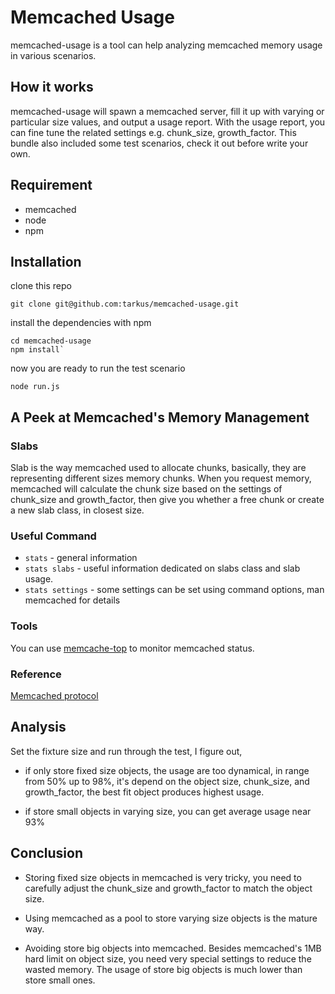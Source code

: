 # Memcached Usage

memcached-usage is a tool can help analyzing memcached memory usage in various scenarios.

## How it works

memcached-usage will spawn a memcached server, fill it up with varying or particular size values, and output a usage report.
With the usage report, you can fine tune the related settings e.g. chunk_size, growth_factor.
This bundle also included some test scenarios, check it out before write your own.

## Requirement

- memcached
- node
- npm

## Installation

clone this repo

```
git clone git@github.com:tarkus/memcached-usage.git
```

install the dependencies with npm
```
cd memcached-usage
npm install`
```

now you are ready to run the test scenario
```
node run.js
```

## A Peek at Memcached's Memory Management

### Slabs

Slab is the way memcached used to allocate chunks, basically, they are representing different sizes memory chunks. 
When you request memory, memcached will calculate the chunk size based on the settings of chunk_size and growth_factor, 
then give you whether a free chunk or create a new slab class, in closest size.

### Useful Command
- `stats` - general information
- `stats slabs` - useful information dedicated on slabs class and slab usage.
- `stats settings` - some settings can be set using command options, man memcached for details

### Tools

You can use [memcache-top](http://code.google.com/p/memcache-top/) to monitor memcached status.

### Reference

[Memcached protocol](https://github.com/memcached/memcached/blob/master/doc/protocol.txt)

## Analysis

Set the fixture size and run through the test, I figure out, 

- if only store fixed size objects, the usage are too dynamical, 
in range from 50% up to 98%,
it's depend on the object size, chunk_size, and growth_factor,
the best fit object produces highest usage.

- if store small objects in varying size, you can get average usage near 93%

## Conclusion

- Storing fixed size objects in memcached is very tricky, 
you need to carefully adjust the chunk_size and growth_factor to match the object size.

- Using memcached as a pool to store varying size objects is the mature way.

- Avoiding store big objects into memcached. 
Besides memcached's 1MB hard limit on object size, you need very special settings to reduce the wasted memory.
The usage of store big objects is much lower than store small ones.
